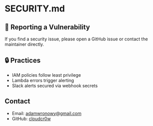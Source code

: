 # SECURITY.md

## 🔐 Reporting a Vulnerability

If you find a security issue, please open a GitHub issue or contact the maintainer directly.

## 🔒 Practices

- IAM policies follow least privilege
- Lambda errors trigger alerting
- Slack alerts secured via webhook secrets


## Contact
- Email: adamwronowy@gmail.com
- GitHub: [cloudcr0w](https://github.com/cloudcr0w)
